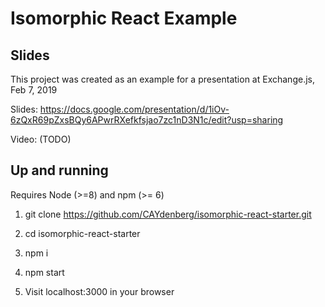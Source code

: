 # Isomorphic React Example

## Slides

This project was created as an example for a presentation at Exchange.js, Feb 7, 2019

Slides: https://docs.google.com/presentation/d/1iOv-6zQxR69pZxsBQy6APwrRXefkfsjao7zc1nD3N1c/edit?usp=sharing

Video: (TODO)

## Up and running

Requires Node (>=8) and npm (>= 6)

1. git clone https://github.com/CAYdenberg/isomorphic-react-starter.git

1. cd isomorphic-react-starter

1. npm i

1. npm start

1. Visit localhost:3000 in your browser
